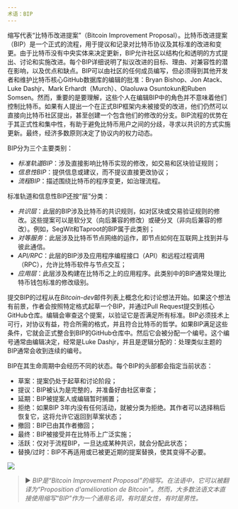 ```yaml
---
术语：BIP
---
```


缩写代表“比特币改进提案”（Bitcoin Improvement Proposal）。比特币改进提案（BIP）是一个正式的流程，用于提议和记录对比特币协议及其标准的改进和变更。由于比特币没有中央实体来决定更新，BIP允许社区以结构化和透明的方式提出、讨论和实施改进。每个BIP详细说明了拟议改进的目标、理由、对兼容性的潜在影响，以及优点和缺点。BIP可以由社区的任何成员编写，但必须得到其他开发者和维护比特币核心GitHub数据库的编辑的批准：Bryan Bishop、Jon Atack、Luke Dashjr、Mark Erhardt（Murch）、Olaoluwa Osuntokun和Ruben Somsen。然而，重要的是要理解，这些个人在编辑BIP中的角色并不意味着他们控制比特币。如果有人提出一个在正式BIP框架内未被接受的改进，他们仍然可以直接向比特币社区提出，甚至创建一个包含他们的修改的分支。BIP流程的优势在于其正式性和集中性，有助于避免比特币用户之间的分歧，寻求以共识的方式实施更新。最终，经济多数原则决定了协议内的权力动态。

BIP分为三个主要类别：
* *标准轨道BIP*：涉及直接影响比特币实现的修改，如交易和区块验证规则；
* *信息性BIP*：提供信息或建议，而不提议直接更改协议；
* *流程BIP*：描述围绕比特币的程序变更，如治理流程。

标准轨道和信息性BIP还按“层”分类：
* *共识层*：此层的BIP涉及比特币的共识规则，如对区块或交易验证规则的修改。这些提案可以是软分叉（向后兼容的修改）或硬分叉（非向后兼容的修改）。例如，SegWit和Taproot的BIP属于此类别；
* *对等服务*：此层涉及比特币节点网络的运作，即节点如何在互联网上找到并与彼此通信。
* *API/RPC*：此层的BIP涉及应用程序编程接口（API）和远程过程调用（RPC），允许比特币软件与节点交互；
* *应用层*：此层涉及构建在比特币之上的应用程序。此类别中的BIP通常处理比特币钱包标准的修改级别。

提交BIP的过程从在*Bitcoin-dev*邮件列表上概念化和讨论想法开始。如果这个想法有前景，作者会按照特定格式起草一个BIP，并通过Pull Request提交到核心GitHub仓库。编辑会审查这个提案，以验证它是否满足所有标准。BIP必须技术上可行，对协议有益，符合所需的格式，并且符合比特币的哲学。如果BIP满足这些条件，它就会正式整合到BIP的GitHub仓库中。然后它会被分配一个编号。这个编号通常由编辑决定，经常是Luke Dashjr，并且是逻辑分配的：处理类似主题的BIP通常会收到连续的编号。

BIP在其生命周期中会经历不同的状态。每个BIP的头部都会指定当前状态：
* 草案：提案仍处于起草和讨论阶段；
* 提议：BIP被认为是完整的，并准备好由社区审查；
* 延期：BIP被提案人或编辑暂时搁置；
* 拒绝：如果BIP 3年内没有任何活动，就被分类为拒绝。其作者可以选择稍后恢复它，这将允许它返回到草案状态；
* 撤回：BIP已由其作者撤回；
* 最终：BIP被接受并在比特币上广泛实施；
* 活跃：仅对于流程BIP，一旦达成某种共识，就会分配此状态；
* 替换/过时：BIP不再适用或已被更近期的提案替换，使其变得不必要。

![](../../dictionnaire/assets/25.png)

> ► *BIP是“Bitcoin Improvement Proposal”的缩写。在法语中，它可以被翻译为“Proposition d'amélioration de Bitcoin”。然而，大多数法语文本直接使用缩写“BIP”作为一个通用名词，有时是女性，有时是男性。*